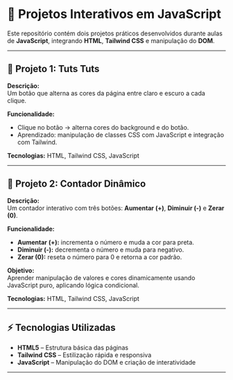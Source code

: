 # 🚀 Projetos Interativos em JavaScript

Este repositório contém dois projetos práticos desenvolvidos durante aulas de **JavaScript**, integrando **HTML**, **Tailwind CSS** e manipulação do **DOM**.

---

## 🖤 Projeto 1: Tuts Tuts

**Descrição:**  
Um botão que alterna as cores da página entre claro e escuro a cada clique.

**Funcionalidade:**
- Clique no botão → alterna cores do background e do botão.
- Aprendizado: manipulação de classes CSS com JavaScript e integração com Tailwind.

**Tecnologias:** HTML, Tailwind CSS, JavaScript

---

## 🔢 Projeto 2: Contador Dinâmico

**Descrição:**  
Um contador interativo com três botões: **Aumentar (+)**, **Diminuir (-)** e **Zerar (0)**.

**Funcionalidade:**
- **Aumentar (+):** incrementa o número e muda a cor para preta.
- **Diminuir (-):** decrementa o número e muda para negativo.
- **Zerar (0):** reseta o número para 0 e retorna a cor padrão.

**Objetivo:**  
Aprender manipulação de valores e cores dinamicamente usando JavaScript puro, aplicando lógica condicional.

**Tecnologias:** HTML, Tailwind CSS, JavaScript

---

## ⚡ Tecnologias Utilizadas

- **HTML5** – Estrutura básica das páginas  
- **Tailwind CSS** – Estilização rápida e responsiva  
- **JavaScript** – Manipulação do DOM e criação de interatividade  

---
